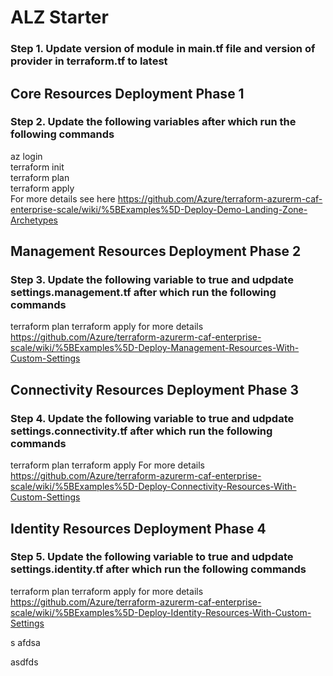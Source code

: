 # ALZ Starter

### Step 1. Update version of module in main.tf file and version of provider in terraform.tf to latest

## Core Resources Deployment Phase 1
### Step 2. Update the following variables after which run the following commands
az login  
terraform init  
terraform plan  
terraform apply   
For more details see here https://github.com/Azure/terraform-azurerm-caf-enterprise-scale/wiki/%5BExamples%5D-Deploy-Demo-Landing-Zone-Archetypes

## Management Resources Deployment  Phase 2
### Step 3. Update the following variable to true and udpdate settings.management.tf after which run the following commands
terraform plan 
terraform apply 
for more details https://github.com/Azure/terraform-azurerm-caf-enterprise-scale/wiki/%5BExamples%5D-Deploy-Management-Resources-With-Custom-Settings

## Connectivity Resources Deployment  Phase 3
### Step 4. Update the following variable to true and udpdate settings.connectivity.tf after which run the following commands
terraform plan 
terraform apply 
For more details https://github.com/Azure/terraform-azurerm-caf-enterprise-scale/wiki/%5BExamples%5D-Deploy-Connectivity-Resources-With-Custom-Settings

## Identity Resources Deployment  Phase 4
### Step 5. Update the following variable to true and udpdate settings.identity.tf after which run the following commands
terraform plan 
terraform apply 
for more details https://github.com/Azure/terraform-azurerm-caf-enterprise-scale/wiki/%5BExamples%5D-Deploy-Identity-Resources-With-Custom-Settings

s
afdsa

asdfds
